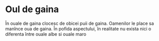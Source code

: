 # Oul de gaina

În ouale de gaina clocesc de obicei puii de gaina. Oamenilor le place sa manînce
oua de gaina. În pofida aspectului, în realitate nu exista nici o diferenta
între ouale albe si ouale maro
